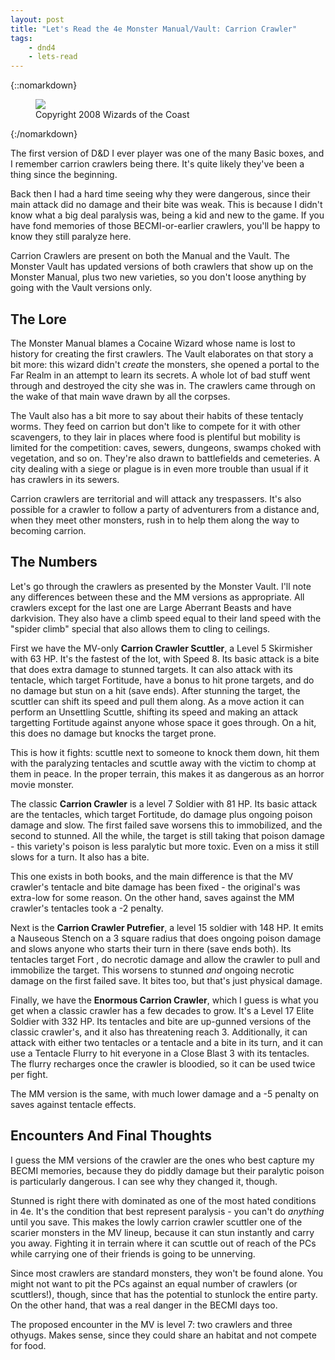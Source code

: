 ```yaml
---
layout: post
title: "Let's Read the 4e Monster Manual/Vault: Carrion Crawler"
tags:
    - dnd4
    - lets-read
---
```


{::nomarkdown}
<figure>
  <img src="{{ "/assets/wir-mm-4e-carrion-crawler.png" | absolute_url }}"/>
  <figcaption>
    Copyright 2008 Wizards of the Coast
  </figcaption>
</figure>
{:/nomarkdown}

The first version of D&D I ever player was one of the many Basic boxes, and I
remember carrion crawlers being there. It's quite likely they've been a thing
since the beginning.

Back then I had a hard time seeing why they were dangerous, since their main
attack did no damage and their bite was weak. This is because I didn't know what
a big deal paralysis was, being a kid and new to the game. If you have fond
memories of those BECMI-or-earlier crawlers, you'll be happy to know they still
paralyze here.

Carrion Crawlers are present on both the Manual and the Vault. The Monster Vault
has updated versions of both crawlers that show up on the Monster Manual, plus
two new varieties, so you don't loose anything by going with the Vault versions
only.

## The Lore

The Monster Manual blames a Cocaine Wizard whose name is lost to history for
creating the first crawlers. The Vault elaborates on that story a bit more: this
wizard didn't _create_ the monsters, she opened a portal to the Far Realm in an
attempt to learn its secrets. A whole lot of bad stuff went through and
destroyed the city she was in. The crawlers came through on the wake of that
main wave drawn by all the corpses.

The Vault also has a bit more to say about their habits of these tentacly
worms. They feed on carrion but don't like to compete for it with other
scavengers, to they lair in places where food is plentiful but mobility is
limited for the competition: caves, sewers, dungeons, swamps choked with
vegetation, and so on. They're also drawn to battlefields and cemeteries. A city
dealing with a siege or plague is in even more trouble than usual if it has
crawlers in its sewers.

Carrion crawlers are territorial and will attack any trespassers. It's also
possible for a crawler to follow a party of adventurers from a distance and,
when they meet other monsters, rush in to help them along the way to becoming
carrion.

## The Numbers

Let's go through the crawlers as presented by the Monster Vault. I'll note any
differences between these and the MM versions as appropriate. All crawlers
except for the last one are Large Aberrant Beasts and have darkvision.  They
also have a climb speed equal to their land speed with the "spider climb"
special that also allows them to cling to ceilings.

First we have the MV-only **Carrion Crawler Scuttler**, a Level 5 Skirmisher
with 63 HP. It's the fastest of the lot, with Speed 8. Its basic attack is a
bite that does extra damage to stunned targets. It can also attack with its
tentacle, which target Fortitude, have a bonus to hit prone targets, and do no
damage but stun on a hit (save ends). After stunning the target, the scuttler
can shift its speed and pull them along. As a move action it can perform an
Unsettling Scuttle, shifting its speed and making an attack targetting Fortitude
against anyone whose space it goes through. On a hit, this does no damage but
knocks the target prone.

This is how it fights: scuttle next to someone to knock them down, hit them with
the paralyzing tentacles and scuttle away with the victim to chomp at them in
peace. In the proper terrain, this makes it as dangerous as an horror movie
monster.

The classic **Carrion Crawler** is a level 7 Soldier with 81 HP. Its basic
attack are the tentacles, which target Fortitude, do damage plus ongoing poison
damage and slow. The first failed save worsens this to immobilized, and the
second to stunned. All the while, the target is still taking that poison
damage - this variety's poison is less paralytic but more toxic. Even on a miss
it still slows for a turn. It also has a bite.

This one exists in both books, and the main difference is that the MV crawler's
tentacle and bite damage has been fixed - the original's was extra-low for some
reason. On the other hand, saves against the MM crawler's tentacles took a -2
penalty.

Next is the **Carrion Crawler Putrefier**, a level 15 soldier with 148 HP. It
emits a Nauseous Stench on a 3 square radius that does ongoing poison damage and
slows anyone who starts their turn in there (save ends both). Its tentacles
target Fort , do necrotic damage and allow the crawler to pull and immobilize
the target. This worsens to stunned _and_ ongoing necrotic damage on the first
failed save. It bites too, but that's just physical damage.

Finally, we have the **Enormous Carrion Crawler**, which I guess is what you get
when a classic crawler has a few decades to grow. It's a Level 17 Elite Soldier
with 332 HP. Its tentacles and bite are up-gunned versions of the classic
crawler's, and it also has threatening reach 3. Additionally, it can attack
with either two tentacles or a tentacle and a bite in its turn, and it can use a
Tentacle Flurry to hit everyone in a Close Blast 3 with its tentacles. The
flurry recharges once the crawler is bloodied, so it can be used twice per
fight.

The MM version is the same, with much lower damage and a -5 penalty on saves
against tentacle effects.

## Encounters And Final Thoughts

I guess the MM versions of the crawler are the ones who best capture my BECMI
memories, because they do piddly damage but their paralytic poison is
particularly dangerous. I can see why they changed it, though.

Stunned is right there with dominated as one of the most hated conditions in
4e. It's the condition that best represent paralysis - you can't do _anything_
until you save. This makes the lowly carrion crawler scuttler one of the scarier
monsters in the MV lineup, because it can stun instantly and carry you
away. Fighting it in terrain where it can scuttle out of reach of the PCs while
carrying one of their friends is going to be unnerving.

Since most crawlers are standard monsters, they won't be found alone. You might
not want to pit the PCs against an equal number of crawlers (or scuttlers!),
though, since that has the potential to stunlock the entire party. On the other
hand, that was a real danger in the BECMI days too.

The proposed encounter in the MV is level 7: two crawlers and three
othyugs. Makes sense, since they could share an habitat and not compete for
food.
